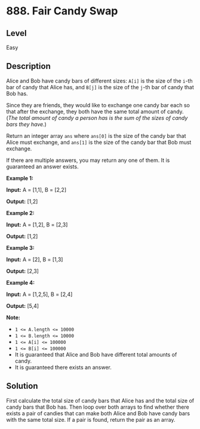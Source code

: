 # 888. Fair Candy Swap
## Level
Easy

## Description
Alice and Bob have candy bars of different sizes: `A[i]` is the size of the `i`-th bar of candy that Alice has, and `B[j]` is the size of the `j`-th bar of candy that Bob has.

Since they are friends, they would like to exchange one candy bar each so that after the exchange, they both have the same total amount of candy. (*The total amount of candy a person has is the sum of the sizes of candy bars they have.*)

Return an integer array `ans` where `ans[0]` is the size of the candy bar that Alice must exchange, and `ans[1]` is the size of the candy bar that Bob must exchange.

If there are multiple answers, you may return any one of them.  It is guaranteed an answer exists.

**Example 1:**

**Input:** A = [1,1], B = [2,2]

**Output:** [1,2]

**Example 2:**

**Input:** A = [1,2], B = [2,3]

**Output:** [1,2]

**Example 3:**

**Input:** A = [2], B = [1,3]

**Output:** [2,3]

**Example 4:**

**Input:** A = [1,2,5], B = [2,4]

**Output:** [5,4]

**Note:**

* `1 <= A.length <= 10000`
* `1 <= B.length <= 10000`
* `1 <= A[i] <= 100000`
* `1 <= B[i] <= 100000`
* It is guaranteed that Alice and Bob have different total amounts of candy.
* It is guaranteed there exists an answer.

## Solution
First calculate the total size of candy bars that Alice has and the total size of candy bars that Bob has. Then loop over both arrays to find whether there exists a pair of candies that can make both Alice and Bob have candy bars with the same total size. If a pair is found, return the pair as an array.
